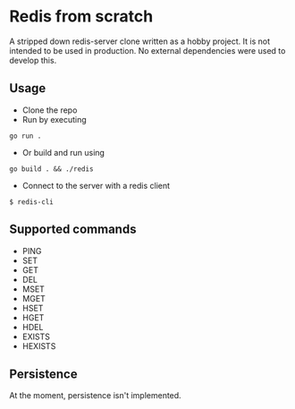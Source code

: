 # Redis from scratch
A stripped down redis-server clone written as a hobby project. It is not intended to be used in production. No external dependencies were used to develop this.

## Usage
- Clone the repo
- Run by executing 
```
go run .
```
- Or build and run using 
```
go build . && ./redis
```
- Connect to the server with a redis client
```
$ redis-cli
```

## Supported commands
- PING
- SET
- GET
- DEL
- MSET
- MGET
- HSET
- HGET
- HDEL
- EXISTS
- HEXISTS

## Persistence
At the moment, persistence isn't implemented.
